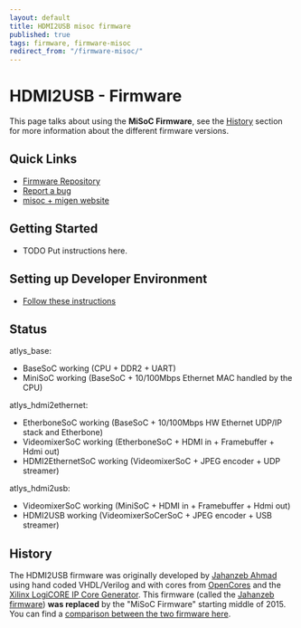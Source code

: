 ```yaml
---
layout: default
title: HDMI2USB misoc firmware
published: true
tags: firmware, firmware-misoc
redirect_from: "/firmware-misoc/"
---
```


# HDMI2USB - Firmware

This page talks about using the **MiSoC Firmware**, see the [History](#history)
section for more information about the different firmware versions.


## Quick Links

 * [Firmware Repository](https://github.com/timvideos/HDMI2USB-misoc-firmware)
 * [Report a bug](https://github.com/timvideos/HDMI2USB-misoc-firmware/issues/new)
 * [misoc + migen website](https://m-labs.hk/gateware.html)


## Getting Started

 * TODO Put instructions here.


## Setting up Developer Environment

 * [Follow these instructions](https://github.com/timvideos/HDMI2USB-misoc-firmware)

## Status

atlys_base:

  * BaseSoC working (CPU + DDR2 + UART)
  * MiniSoC working (BaseSoC + 10/100Mbps Ethernet MAC handled by the CPU)

atlys_hdmi2ethernet:

  * EtherboneSoC working (BaseSoC + 10/100Mbps HW Ethernet UDP/IP stack and Etherbone)
  * VideomixerSoC working (EtherboneSoC + HDMI in + Framebuffer + Hdmi out)
  * HDMI2EthernetSoC working (VideomixerSoC + JPEG encoder + UDP streamer)

atlys_hdmi2usb:

  * VideomixerSoC working (MiniSoC + HDMI in + Framebuffer + Hdmi out)
  * HDMI2USB working (VideomixerSoCerSoC + JPEG encoder + USB streamer)

## History

The HDMI2USB firmware was originally developed by
[Jahanzeb Ahmad](https://github.com/jahanzeb) using hand coded VHDL/Verilog and with
cores from [OpenCores](OpenCores.org) and the
[Xilinx LogiCORE IP Core Generator](http://www.xilinx.com/ise/products/coregen_overview.pdf). 
This firmware (called the [Jahanzeb firmware](../firmware-jahanzeb)) **was
replaced** by the "MiSoC Firmware" starting middle of 2015. You can find a 
[comparison between the two firmware here](../firmware-compare).

